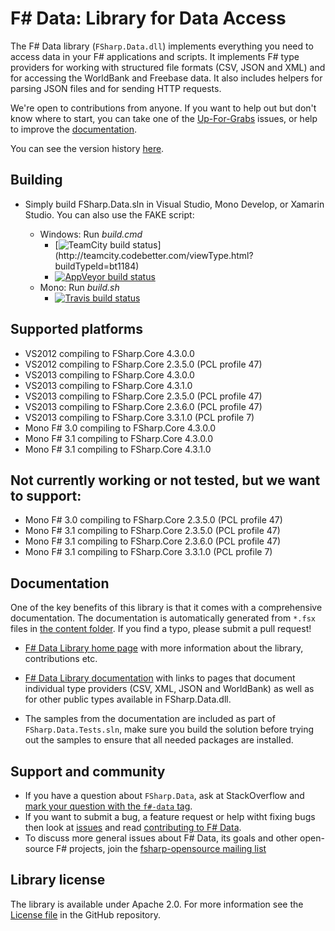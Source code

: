 # F# Data: Library for Data Access

The F# Data library (`FSharp.Data.dll`) implements everything you need to access data in your F# applications 
and scripts. It implements F# type providers for working with structured file formats (CSV, JSON and XML) and 
for accessing the WorldBank and Freebase data. It also includes helpers for parsing JSON files and for sending HTTP requests.

We're open to contributions from anyone. If you want to help out but don't know where to start, you can take one of the [Up-For-Grabs](https://github.com/fsharp/FSharp.Data/issues?labels=up-for-grabs&state=open) issues, or help to improve the [documentation][3].

You can see the version history [here](RELEASE_NOTES.md).

## Building

- Simply build FSharp.Data.sln in Visual Studio, Mono Develop, or Xamarin Studio. You can also use the FAKE script:

  * Windows: Run *build.cmd* 
    * [![TeamCity build status](http://teamcity.codebetter.com/app/rest/builds/buildType:\(id:bt1184\)/statusIcon)](http://teamcity.codebetter.com/viewType.html?buildTypeId=bt1184)
    * [![AppVeyor build status](https://ci-beta.appveyor.com/api/projects/status/72r4hc3m1jpkvm2u)](https://ci-beta.appveyor.com/project/ovatsus/fsharp-data-855)
  * Mono: Run *build.sh*
    * [![Travis build status](https://travis-ci.org/fsharp/FSharp.Data.png)](https://travis-ci.org/fsharp/FSharp.Data)

## Supported platforms

- VS2012 compiling to FSharp.Core 4.3.0.0
- VS2012 compiling to FSharp.Core 2.3.5.0 (PCL profile 47)
- VS2013 compiling to FSharp.Core 4.3.0.0
- VS2013 compiling to FSharp.Core 4.3.1.0
- VS2013 compiling to FSharp.Core 2.3.5.0 (PCL profile 47)
- VS2013 compiling to FSharp.Core 2.3.6.0 (PCL profile 47)
- VS2013 compiling to FSharp.Core 3.3.1.0 (PCL profile 7)
- Mono F# 3.0 compiling to FSharp.Core 4.3.0.0
- Mono F# 3.1 compiling to FSharp.Core 4.3.0.0
- Mono F# 3.1 compiling to FSharp.Core 4.3.1.0

## Not currently working or not tested, but we want to support:

- Mono F# 3.0 compiling to FSharp.Core 2.3.5.0 (PCL profile 47)
- Mono F# 3.1 compiling to FSharp.Core 2.3.5.0 (PCL profile 47)
- Mono F# 3.1 compiling to FSharp.Core 2.3.6.0 (PCL profile 47)
- Mono F# 3.1 compiling to FSharp.Core 3.3.1.0 (PCL profile 7)

## Documentation 

One of the key benefits of this library is that it comes with a comprehensive documentation. The documentation is 
automatically generated from `*.fsx` files in [the content folder][2]. If you find a typo, please submit a pull request! 
 - [F# Data Library home page][3] with more information about the library, contributions etc.
 - [F# Data Library documentation][4] with links to pages that document individual type providers 
   (CSV, XML, JSON and WorldBank) as well as for other public types available in FSharp.Data.dll. 

 - The samples from the documentation are included as part of `FSharp.Data.Tests.sln`, make sure you build the
solution before trying out the samples to ensure that all needed packages are installed.

## Support and community

 - If you have a question about `FSharp.Data`, ask at StackOverflow and [mark your question with the `f#-data` tag](http://stackoverflow.com/questions/tagged/f%23-data). 
 - If you want to submit a bug, a feature request or help witht fixing bugs then look at [issues](https://github.com/fsharp/FSharp.Data/issues) and read [contributing to F# Data](http://fsharp.github.io/FSharp.Data/contributing.html).
 - To discuss more general issues about F# Data, its goals and other open-source F# projects, join the [fsharp-opensource mailing list](http://groups.google.com/group/fsharp-opensource)

## Library license

The library is available under Apache 2.0. For more information see the [License file][1] in the GitHub repository.

 [1]: https://github.com/fsharp/FSharp.Data/blob/master/LICENSE.md
 [2]: https://github.com/fsharp/FSharp.Data/tree/master/docs/content
 [3]: http://fsharp.github.io/FSharp.Data/
 [4]: http://fsharp.github.io/FSharp.Data/fsharpdata.html
